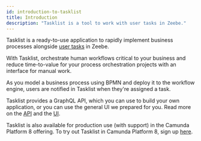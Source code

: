 ```yaml
---
id: introduction-to-tasklist
title: Introduction
description: "Tasklist is a tool to work with user tasks in Zeebe."
---
```


Tasklist is a ready-to-use application to rapidly implement business processes alongside [user tasks](/components/modeler/bpmn/user-tasks/user-tasks.md) in Zeebe.

With Tasklist, orchestrate human workflows critical to your business and reduce time-to-value for your process orchestration projects with an interface for manual work.

As you model a business process using BPMN and deploy it to the workflow engine, users are notified in Tasklist when they're assigned a task.

Tasklist provides a GraphQL API, which you can use to build your own application, or you can use the general UI we prepared for you. Read more on the [API](/docs/apis-tools/tasklist-api/tasklist-api-overview) and the [UI](/docs/components/tasklist/userguide/using-tasklist).

Tasklist is also available for production use (with support) in the Camunda Platform 8 offering. To try out Tasklist in Camunda Platform 8, sign up [here](https://signup.camunda.com/accounts?utm_source=docs.camunda.io&utm_medium=referral).
